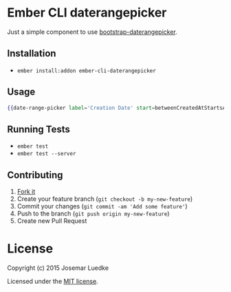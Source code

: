 # Ember CLI daterangepicker

Just a simple component to use [bootstrap-daterangepicker](https://github.com/dangrossman/bootstrap-daterangepicker).

## Installation

* `ember install:addon ember-cli-daterangepicker`

## Usage

```handlebars
{{date-range-picker label='Creation Date' start=betweenCreatedAtStartsAt end=betweenCreatedAtEndsAt}}
```

## Running Tests

* `ember test`
* `ember test --server`

## Contributing

1. [Fork it](https://github.com/josemarluedke/ember-cli-daterangepicker/fork)
2. Create your feature branch (`git checkout -b my-new-feature`)
3. Commit your changes (`git commit -am 'Add some feature'`)
4. Push to the branch (`git push origin my-new-feature`)
5. Create new Pull Request


# License

Copyright (c) 2015 Josemar Luedke

Licensed under the [MIT license](LICENSE.md).